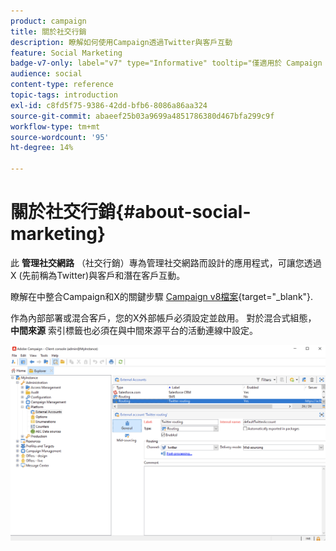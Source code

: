 ```yaml
---
product: campaign
title: 關於社交行銷
description: 瞭解如何使用Campaign透過Twitter與客戶互動
feature: Social Marketing
badge-v7-only: label="v7" type="Informative" tooltip="僅適用於 Campaign Classic v7"
audience: social
content-type: reference
topic-tags: introduction
exl-id: c8fd5f75-9386-42dd-bfb6-8086a86aa324
source-git-commit: abaeef25b03a9699a4851786380d467bfa299c9f
workflow-type: tm+mt
source-wordcount: '95'
ht-degree: 14%

---
```


# 關於社交行銷{#about-social-marketing}

此 **管理社交網路** （社交行銷）專為管理社交網路而設計的應用程式，可讓您透過X (先前稱為Twitter)與客戶和潛在客戶互動。

瞭解在中整合Campaign和X的關鍵步驟 [Campaign v8檔案](https://experienceleague.adobe.com/docs/campaign/campaign-v8/connect/ac-tw.html?lang=zh-Hant){target="_blank"}.

作為內部部署或混合客戶，您的X外部帳戶必須設定並啟用。 對於混合式組態， **中間來源** 索引標籤也必須在與中間來源平台的活動連線中設定。

![](assets/tw-external-account.png)
